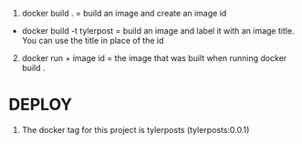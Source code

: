 1. docker build . = build an image and create an image id
 - docker build -t tylerpost = build an image and label it with an image title. You can use the title in place of the id
2. docker run + image id = the image that was built when running docker build .

# DEPLOY
1.  The docker tag for this project is tylerposts (tylerposts:0.0.1)

